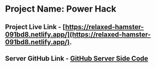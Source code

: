 # Project Name: Power Hack

## Project Live Link - [https://relaxed-hamster-091bd8.netlify.app/](https://relaxed-hamster-091bd8.netlify.app/).

## Server GitHub Link - [GitHub Server Side Code](https://github.com/dvlprJobayer/power-hack-server)

